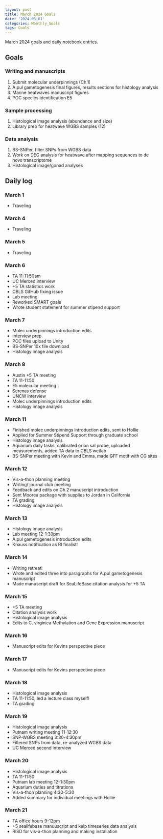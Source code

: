 ```yaml
---
layout: post
title: March 2024 Goals
date: '2024-03-01'
categories: Monthly_Goals
tags: Goals
---
```


March 2024 goals and daily notebook entries. 

## Goals  

### Writing and manuscripts 
              
1. Submit molecular underpinnings (Ch.1)
2. A.pul gametogenesis final figures, results sections for histology analysis
3. Marine heatwaves manuscript figures
4. POC species identification E5

### Sample processing

1. Histological image analysis (abundance and size)
2. Library prep for heatwave WGBS samples (12)

### Data analysis

1. BS-SNPer, filter SNPs from WGBS data
2. Work on DEG analysis for heatwave after mapping sequences to de novo transcriptome
3. Histological image/gonad analyses 

## Daily log 

### March 1
- Traveling

### March 4
- Traveling

### March 5
- Traveling

### March 6
- TA 11-11:50am
- UC Merced interview
- +5 TA statistics work
- CBLS GitHub fixing issue 
- Lab meeting
- Reworked SMART goals
- Wrote student statement for summer stipend support

### March 7
- Molec underpinnings introduction edits
- Interview prep
- POC files upload to Unity
- BS-SNPer 10x file download
- Histology image analysis

### March 8
- Austin +5 TA meeting
- TA 11-11:50
- E5 molecular meeting
- Serenas defense
- UNCW interview
- Molec underpinnings introduction edits
- Histology image analysis

### March 11
- Finished molec underpinnings introduction edits, sent to Hollie
- Applied for Summer Stipend Support through graduate school
- Histology image analysis
- Aquarium daily tasks, calibrated orion sal probe, uploaded measurements, added TA data to CBLS wetlab
- BS-SNPer meeting with Kevin and Emma, made GFF motif with CG sites

### March 12
- Vis-a-thon planning meeting
- Writing/ journal club meeting
- Feedback and edits on Ch.2 manuscript introduction
- Sent Moorea package with supplies to Jordan in California
- TA grading
- Histology image analysis 

### March 13
- Histology image analysis 
- Lab meeting 12-1:30pm
- A.pul gametogenesis introduction edits
- Knauss notification as RI finalist!

### March 14
- Writing retreat!
- Wrote and edited three into paragraphs for A.pul gametogenesis manuscript
- Made manuscript draft for SeaLifeBase citation analysis for +5 TA

### March 15
- +5 TA meeting
- Citation analysis work
- Histological image analysis
- Edits to C. virginica Methylation and Gene Expression manuscript

### March 16
- Manuscript edits for Kevins perspective piece

### March 17
- Manuscript edits for Kevins perspective piece

### March 18
- Histological image analysis
- TA 11-11:50, led a lecture class myself!
- TA grading 

### March 19
- Histological image analysis
- Putnam writing meeting 11-12:30
- SNP-WGBS meeting 3:30-4:30pm
- Filtered SNPs from data, re-analyzed WGBS data
- UC Merced second interview

### March 20
- Histological image analysis
- TA 11-11:50
- Putnam lab meeting 12-1:30pm
- Aquarium duties and titrations
- Vis-a-thon planning 4:30-5:30
- Added summary for individual meetings with Hollie

### March 21
- TA office hours 9-12pm
- +5 sealifebase manuuscript and kelp timeseries data analysis
- RISD for vis-a-thon planning and making installation









